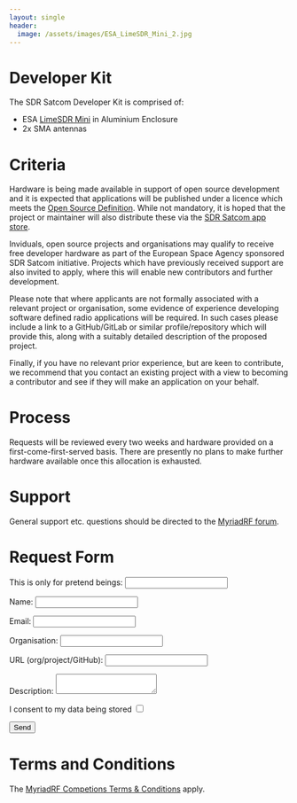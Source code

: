 ```yaml
---
layout: single
header:
  image: /assets/images/ESA_LimeSDR_Mini_2.jpg
---
```


# Developer Kit

The SDR Satcom Developer Kit is comprised of:

* ESA [LimeSDR Mini][1] in Aluminium Enclosure
* 2x SMA antennas

# Criteria

Hardware is being made available in support of open source development and it is
expected that applications will be published under a licence which meets the
[Open Source Definition][2]. While not mandatory, it is hoped that the project
or maintainer will also distribute these via the [SDR Satcom app store][3].

Inviduals, open source projects and organisations may qualify to receive free
developer hardware as part of the European Space Agency sponsored SDR Satcom
initiative. Projects which have previously received support are also invited to
apply, where this will enable new contributors and further development.

Please note that where applicants are not formally associated with a relevant
project or organisation, some evidence of experience developing software
defined radio applications will be required. In such cases please include a link
to a GitHub/GitLab or similar profile/repository which will provide this, along
with a suitably detailed description of the proposed project.

Finally, if you have no relevant prior experience, but are keen to contribute,
we recommend that you contact an existing project with a view to becoming a
contributor and see if they will make an application on your behalf. 

# Process

Requests will be reviewed every two weeks and hardware provided on a
first-come-first-served basis. There are presently no plans to make further
hardware available once this allocation is exhausted.

# Support

General support etc. questions should be directed to the [MyriadRF forum][4].

# Request Form

<form name="hwrequest" method="POST" netlify-honeypot="pretend"
data-netlify-recaptcha="true" data-netlify="true">
  <p class="hidden">
    <label>This is only for pretend beings: <input name="pretend" /></label>
  </p>
  <p>
    <label>Name: <input type="text" name="name" required /></label>   
  </p>
  <p>
    <label>Email: <input type="email" name="email" required /></label>
  </p>
  <p>
    <label>Organisation: <input type="text" name="organisation" /></label>
  </p>
  <p>
    <label>URL (org/project/GitHub): <input type="url" name="url" required /></label>
  </p>
  <p>
    <label>Description: <textarea name="description" required></textarea></label>
  </p>
  <p>
    <label>I consent to my data being stored <input type="checkbox" name="consent"
required /></label>
  </p>
  <div data-netlify-recaptcha="true"></div>
  <p>
    <button type="submit">Send</button>
  </p>
</form>

# Terms and Conditions 

The [MyriadRF Competions Terms & Conditions][5] apply.

[1]:https://myriadrf.org/projects/component/limesdr-mini/
[2]:https://opensource.org/osd
[3]:/#app-store
[4]:https://discourse.myriadrf.org/c/projects/sdr-satcom
[5]:https://myriadrf.org/terms-conditions/competitions/
